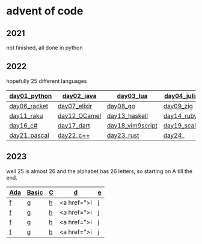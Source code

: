 # advent of code

## 2021

not finished, all done in python

## 2022

hopefully 25 different languages


| <a href="https://github.com/43-50ph14/advent_of_code/blob/master/2022/day01/a01.py">day01_python</a> | <a href="https://github.com/43-50ph14/advent_of_code/blob/master/2022/day02/a01.java">day02_java</a> | <a href="https://github.com/43-50ph14/advent_of_code/blob/master/2022/day03/a01.lua">day03_lua</a> | <a href="https://github.com/43-50ph14/advent_of_code/blob/master/2022/day04/a01.jl">day04_julia</a> | <a href="https://github.com/43-50ph14/advent_of_code/blob/master/2022/day05/a01.php">day05_php</a> |
| --- | --- | --- | --- | --- |
| <a href="https://github.com/43-50ph14/advent_of_code/blob/master/2022/day06/a01.rkt">day06_racket</a> | <a href="https://github.com/43-50ph14/advent_of_code/blob/master/2022/day07/a01.exs">day07_elixir</a> | <a href="https://github.com/43-50ph14/advent_of_code/blob/master/2022/day08/a01.go">day08_go</a> | <a href="https://github.com/43-50ph14/advent_of_code/blob/master/2022/day09/a01.zig">day09_zig</a> | <a href="https://github.com/43-50ph14/advent_of_code/blob/master/2022/day10/a01.pdf">day10_latex</a> |
| <a href="https://github.com/43-50ph14/advent_of_code/blob/master/2022/day11/main.raku">day11_raku</a> | <a href="https://github.com/43-50ph14/advent_of_code/blob/master/2022/day12/aocDay12/bin/main.ml">day12_OCamel</a> | <a href="https://github.com/43-50ph14/advent_of_code/blob/master/2022/day13/main.hs">day13_haskell</a> | <a href="https://github.com/43-50ph14/advent_of_code/blob/master/2022/day14/day14.rb">day14_ruby</a> | <a href="https://github.com/43-50ph14/advent_of_code/blob/master/2022/day15/day15.pl">day15_perl</a> |
| <a href="https://github.com/43-50ph14/advent_of_code/blob/master/2022/day16/day16.cs">day16_c#</a> | <a href="https://github.com/43-50ph14/advent_of_code/blob/master/2022/day17/h.dart">day17_dart</a> | <a href="https://github.com/43-50ph14/advent_of_code/blob/master/2022/day18/day18.vim">day18_vim9script</a> | <a href="https://github.com/43-50ph14/advent_of_code/blob/master/2022/day19/a01.sc">day19_scala</a> | <a href="https://github.com/43-50ph14/advent_of_code/blob/master/2022/day20/easy.txt">day20_easylang</a> |
| <a href="https://github.com/43-50ph14/advent_of_code/blob/master/2022/day21/dto.pas">day21_pascal</a> | <a href="https://github.com/43-50ph14/advent_of_code/tree/master/2022/day22">day22_c++</a> | <a href="https://github.com/43-50ph14/advent_of_code/blob/master/2022/day23/day.rs">day23_rust</a> | <a href="">day24_</a> | <a href="https://github.com/43-50ph14/advent_of_code/blob/master/2022/day25/daytf.c">day25_c</a> |

## 2023

well 25 is almost 26 and the alphabet has 26 letters, so starting on A till the end.

| <a href="https://github.com/phie73/advent_of_code/tree/master/2023/day01">Ada</a> | <a href="https://github.com/phie73/advent_of_code/blob/master/2023/day02/day02.bas">Basic</a> | <a href="https://github.com/phie73/advent_of_code/blob/master/2023/day03/day.c">C</a> | <a href="">d</a> | <a href="">e</a> |
| --- | --- | --- | --- | --- |
| <a href="">f</a> | <a href="">g</a> | <a href="">h</a> | <a href=">i</a> | <a href="">j</a> |
| <a href="">f</a> | <a href="">g</a> | <a href="">h</a> | <a href=">i</a> | <a href="">j</a> |
| <a href="">f</a> | <a href="">g</a> | <a href="">h</a> | <a href=">i</a> | <a href="">j</a> |
| <a href="">f</a> | <a href="">g</a> | <a href="">h</a> | <a href=">i</a> | <a href="">j</a> |

